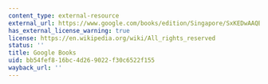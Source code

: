 ```yaml
---
content_type: external-resource
external_url: https://www.google.com/books/edition/Singapore/SxKEDwAAQBAJ?hl=en&gbpv=1
has_external_license_warning: true
license: https://en.wikipedia.org/wiki/All_rights_reserved
status: ''
title: Google Books
uid: bb54fef8-16bc-4d26-9022-f30c6522f155
wayback_url: ''
---
```

